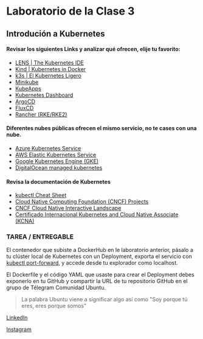 # Laboratorio de la Clase 3
## Introdución a Kubernetes


#### Revisar los siguientes Links y analizar qué ofrecen, elije tu favorito:
- [LENS | The Kubernetes IDE](https://k8slens.dev/) 
- [Kind | Kubernetes in Docker](https://kind.sigs.k8s.io/)
- [k3s | El Kubernetes Ligero](https://k3s.io/)
- [Minikube](https://minikube.sigs.k8s.io/docs/)
- [KubeApps](https://bitnami.com/kubernetes/kubeapps)
- [Kubernetes Dashboard](https://kubernetes.io/docs/tasks/access-application-cluster/web-ui-dashboard/)
- [ArgoCD](https://argoproj.github.io/cd/)
- [FluxCD](https://fluxcd.io/)
- [Rancher (RKE/RKE2)](https://www.rancher.com/)

#### Diferentes nubes públicas ofrecen el mismo servicio, no te cases con una nube.
- [Azure Kubernetes Service](https://learn.microsoft.com/es-es/azure/aks/intro-kubernetes)
- [AWS Elastic Kubernetes Service](https://aws.amazon.com/es/eks/)
- [Google Kubernetes Engine (GKE)](https://cloud.google.com/kubernetes-engine?hl=es)
- [DigitalOcean managed kubernetes](https://www.digitalocean.com/products/kubernetes)


#### Revisa la documentación de Kubernetes 
- [kubectl Cheat Sheet](https://kubernetes.io/docs/reference/kubectl/cheatsheet/)
- [Cloud Native Computing Foundation (CNCF) Projects](https://www.cncf.io/projects/)
- [CNCF Cloud Native Interactive Landscape](https://landscape.cncf.io/)
- [Certificado Internacional Kubernetes and Cloud Native Associate (KCNA)](https://training.linuxfoundation.org/certification/kubernetes-cloud-native-associate/) 

### TAREA / ENTREGABLE
El contenedor que subiste a DockerHub en le laboratorio anterior, pásalo a tu clúster local de Kubernetes con un Deployment, 
exporta el servicio con [kubectl port-forward](https://kubernetes.io/docs/tasks/access-application-cluster/port-forward-access-application-cluster/#forward-a-local-port-to-a-port-on-the-pod), y accede desde tu explorador como localhost.

El Dockerfile y el código YAML que usaste para crear el Deployment debes exponerlo en tu GitHub 
y compartir la URL de tu repositorio GitHub en el grupo de Télegram Comunidad Ubuntu.



> La palabra Ubuntu viene a significar algo así como 
> "Soy porque tú eres, eres porque somos"


[LinkedIn](https://www.linkedin.com/company/ubuntuacademia)

[Instagram](https://www.instagram.com/ubuntu.consultores/) 


